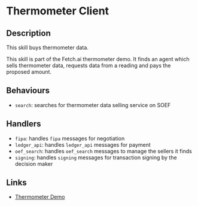 # Thermometer Client

## Description

This skill buys thermometer data.

This skill is part of the Fetch.ai thermometer demo. It finds an agent which sells thermometer data, requests data from a reading and pays the proposed amount.

## Behaviours

* `search`: searches for thermometer data selling service on SOEF 

## Handlers

* `fipa`: handles `fipa` messages for negotiation
* `ledger_api`: handles `ledger_api` messages for payment
* `oef_search`: handles `oef_search` messages to manage the sellers it finds
* `signing`: handles `signing` messages for transaction signing by the decision maker


## Links

* <a href="https://docs.fetch.ai/aea/thermometer-skills/" target="_blank">Thermometer Demo</a>
